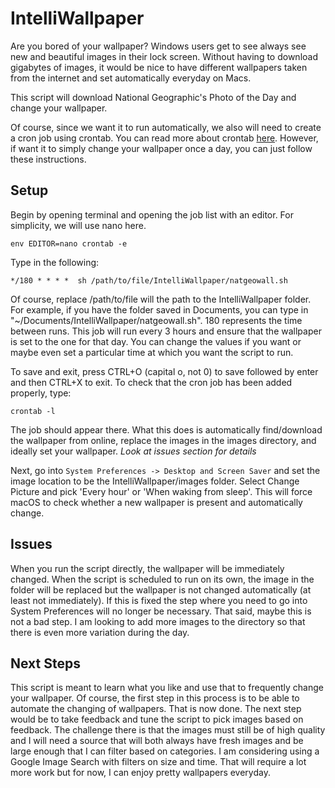# IntelliWallpaper
Are you bored of your wallpaper? Windows users get to see always see new and beautiful images in their lock screen. Without having to download gigabytes of images, it would be nice to have different wallpapers taken from the internet and set automatically everyday on Macs. 

This script will download National Geographic's Photo of the Day and change your wallpaper. 

Of course, since we want it to run automatically, we also will need to create a cron job using crontab. You can read more about crontab [here](https://ole.michelsen.dk/blog/schedule-jobs-with-crontab-on-mac-osx.html). However, if want it to simply change your wallpaper once a day, you can just follow these instructions.

## Setup

Begin by opening terminal and opening the job list with an editor. For simplicity, we will use nano here.

`env EDITOR=nano crontab -e`

Type in the following:

`*/180 * * * *  sh /path/to/file/IntelliWallpaper/natgeowall.sh`

Of course, replace /path/to/file will the path to the IntelliWallpaper folder. For example, if you have the folder saved in Documents, you can type in "~/Documents/IntelliWallpaper/natgeowall.sh". 180 represents the time between runs. This job will run every 3 hours and ensure that the wallpaper is set to the one for that day. You can change the values if you want or maybe even set a particular time at which you want the script to run. 

To save and exit, press CTRL+O (capital o, not 0) to save followed by enter and then CTRL+X to exit. To check that the cron job has been added properly, type:

`crontab -l`

The job should appear there. What this does is automatically find/download the wallpaper from online, replace the images in the images directory, and ideally set your wallpaper. *Look at issues section for details*

Next, go into `System Preferences -> Desktop and Screen Saver` and set the image location to be the IntelliWallpaper/images folder. Select Change Picture and pick 'Every hour' or 'When waking from sleep'. This will force macOS to check whether a new wallpaper is present and automatically change.

## Issues
When you run the script directly, the wallpaper will be immediately changed. When the script is scheduled to run on its own, the image in the folder will be replaced but the wallpaper is not changed automatically (at least not immediately). If this is fixed the step where you need to go into System Preferences will no longer be necessary. That said, maybe this is not a bad step. I am looking to add more images to the directory so that there is even more variation during the day.

## Next Steps
This script is meant to learn what you like and use that to frequently change your wallpaper. Of course, the first step in this process is to be able to automate the changing of wallpapers. That is now done. The next step would be to take feedback and tune the script to pick images based on feedback. The challenge there is that the images must still be of high quality and I will need a source that will both always have fresh images and be large enough that I can filter based on categories. I am considering using a Google Image Search with filters on size and time. That will require a lot more work but for now, I can enjoy pretty wallpapers everyday.
